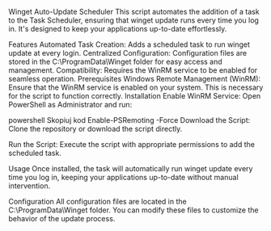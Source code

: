 Winget Auto-Update Scheduler
This script automates the addition of a task to the Task Scheduler, ensuring that winget update runs every time you log in. It's designed to keep your applications up-to-date effortlessly.

Features
Automated Task Creation: Adds a scheduled task to run winget update at every login.
Centralized Configuration: Configuration files are stored in the C:\\ProgramData\Winget folder for easy access and management.
Compatibility: Requires the WinRM service to be enabled for seamless operation.
Prerequisites
Windows Remote Management (WinRM): Ensure that the WinRM service is enabled on your system. This is necessary for the script to function correctly.
Installation
Enable WinRM Service:
Open PowerShell as Administrator and run:

powershell
Skopiuj kod
Enable-PSRemoting -Force
Download the Script:
Clone the repository or download the script directly.

Run the Script:
Execute the script with appropriate permissions to add the scheduled task.

Usage
Once installed, the task will automatically run winget update every time you log in, keeping your applications up-to-date without manual intervention.

Configuration
All configuration files are located in the C:\\ProgramData\Winget folder. You can modify these files to customize the behavior of the update process.
